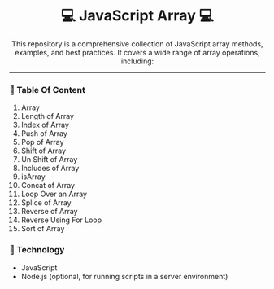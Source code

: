 <h1 align="center" style="font-weight: bold;">💻 JavaScript Array 💻</h1>


<p align="center">This repository is a comprehensive collection of JavaScript array methods, examples, and best practices. It covers a wide range of array operations, including:</p>
<hr>

 <p align="center">
<h3>📱 Table Of Content</h3>
</p> 

<ol>
    <li>Array</li>
    <li>Length of Array</li>
    <li>Index of Array</li>
    <li>Push of Array</li>
    <li>Pop of Array</li>
    <li>Shift of Array</li>
    <li>Un Shift of Array</li>
    <li>Includes of Array</li>
    <li>isArray</li>
    <li>Concat of Array</li>
    <li>Loop Over an Array</li>
    <li>Splice of Array</li>
    <li>Reverse of Array</li>
    <li>Reverse Using For Loop</li>
    <li>Sort of Array</li>
</ol>


<h3>📱 Technology</h3>
<ul>
    <li>JavaScript</li>
    <li>Node.js (optional, for running scripts in a server environment)</li>
</ul>

